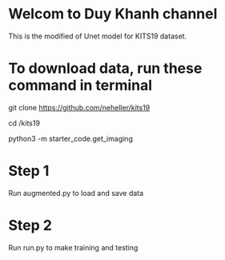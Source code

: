 # Welcom to Duy Khanh channel
This is the modified of Unet model for KITS19 dataset.

# To download data, run these command in terminal
git clone https://github.com/neheller/kits19

cd /kits19

python3 -m starter_code.get_imaging

# Step 1
Run augmented.py to load and save data

# Step 2
Run run.py to make training and testing
